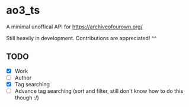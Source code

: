 # ao3_ts

A minimal unoffical API for  https://archiveofourown.org/

Still heavily in development. Contributions are appreciated! ^^

## TODO
- [x] Work
- [ ] Author
- [x] Tag searching
- [ ] Advance tag searching (sort and filter, still don't know how to do this though :/)
